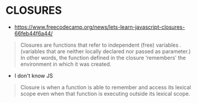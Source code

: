 # CLOSURES
* https://www.freecodecamp.org/news/lets-learn-javascript-closures-66feb44f6a44/
> Closures are functions that refer to independent (free) variables .(variables that are neither locally declared nor passed as parameter.)
> In other words, the function defined in the closure ‘remembers’ the environment in which it was created.

* I don't know JS
> Closure is when a function is able to remember and access its lexical scope 
>even when that function is executing outside its lexical scope.